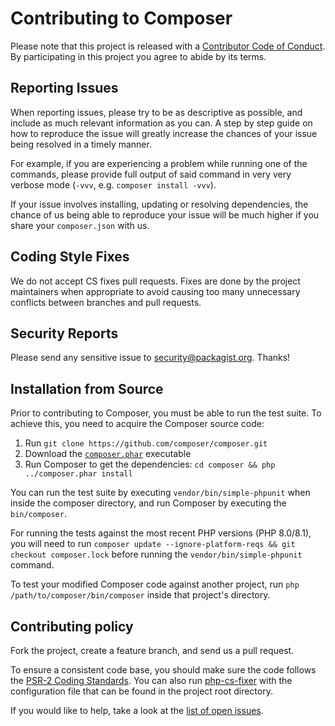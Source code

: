 Contributing to Composer
========================

Please note that this project is released with a
[Contributor Code of Conduct](https://github.com/composer/composer/blob/main/CODE_OF_CONDUCT.md).
By participating in this project you agree to abide by its terms.

Reporting Issues
----------------

When reporting issues, please try to be as descriptive as possible, and include
as much relevant information as you can. A step by step guide on how to
reproduce the issue will greatly increase the chances of your issue being
resolved in a timely manner.

For example, if you are experiencing a problem while running one of the
commands, please provide full output of said command in very very verbose mode
(`-vvv`, e.g. `composer install -vvv`).

If your issue involves installing, updating or resolving dependencies, the
chance of us being able to reproduce your issue will be much higher if you
share your `composer.json` with us.

Coding Style Fixes
------------------

We do not accept CS fixes pull requests. Fixes are done by the project maintainers when appropriate to avoid causing too many unnecessary conflicts between branches and pull requests.

Security Reports
----------------

Please send any sensitive issue to [security@packagist.org](mailto:security@packagist.org). Thanks!

Installation from Source
------------------------

Prior to contributing to Composer, you must be able to run the test suite.
To achieve this, you need to acquire the Composer source code:

1. Run `git clone https://github.com/composer/composer.git`
2. Download the [`composer.phar`](https://getcomposer.org/composer.phar) executable
3. Run Composer to get the dependencies: `cd composer && php ../composer.phar install`

You can run the test suite by executing `vendor/bin/simple-phpunit` when inside the
composer directory, and run Composer by executing the `bin/composer`.

For running the tests against the most recent PHP versions (PHP 8.0/8.1), you will
need to run `composer update --ignore-platform-reqs && git checkout composer.lock`  before running 
the `vendor/bin/simple-phpunit` command.

To test your modified Composer code against another project, run
`php /path/to/composer/bin/composer` inside that project's directory.

Contributing policy
-------------------

Fork the project, create a feature branch, and send us a pull request.

To ensure a consistent code base, you should make sure the code follows
the [PSR-2 Coding Standards](http://www.php-fig.org/psr/psr-2/). You can also
run [php-cs-fixer](https://github.com/FriendsOfPHP/PHP-CS-Fixer) with the
configuration file that can be found in the project root directory.

If you would like to help, take a look at the [list of open issues](https://github.com/composer/composer/issues).
